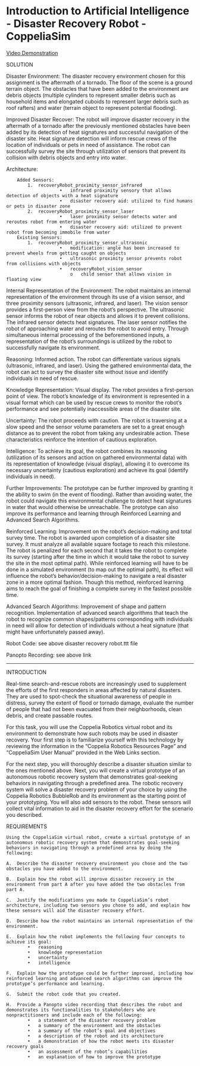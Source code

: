 # Introduction to Artificial Intelligence - Disaster Recovery Robot - CoppeliaSim

[Video Demonstration](https://www.youtube.com/watch?v=BGbjMYSzDnA&ab_channel=StevenHatch)

SOLUTION

Disaster Environment: The disaster recovery environment chosen for this assignment is the aftermath of a tornado. The floor of the scene is a ground terrain object. The obstacles that have been added to the environment are debris objects (multiple cylinders to represent smaller debris such as household items and elongated cuboids to represent larger debris such as roof rafters) and water (terrain object to represent potential flooding).
                
Improved Disaster Recover: The robot will improve disaster recovery in the aftermath of a tornado after the previously mentioned obstacles have been added by its detection of heat signatures and successful navigation of the disaster site. Heat signature detection will inform rescue crews of the location of individuals or pets in need of assistance. The robot can successfully survey the site through utilization of sensors that prevent its collision with debris objects and entry into water.
        

Architecture: 

        Added Sensors:
            1.	recoveryRobot_proximity_sensor_infrared
                        •	infrared proximity sensory that allows detection of objects with a heat signature
                        •	disaster recovery aid: utilized to find humans or pets in disaster zone
            2.	recoveryRobot_proximity_sensor_laser
                        •	laser proximity sensor detects water and reroutes robot from entering water
                        •	disaster recovery aid: utilized to prevent robot from becoming immobile from water
        Existing Sensors:
            1.	recoveryRobot_proximity_sensor_ultrasonic
                        •	modification: angle has been increased to prevent wheels from getting caught on objects
                        •	ultrasonic proximity sensor prevents robot from collisions with objects
                        •	recoveryRobot_vision_sensor
                            o	child sensor that allows vision in floating view
                    

Internal Representation of the Environment: The robot maintains an internal representation of the environment through its use of a vision sensor, and three proximity sensors (ultrasonic, infrared, and laser). The vision sensor provides a first-person view from the robot’s perspective. The ultrasonic sensor informs the robot of near objects and allows it to prevent collisions. The infrared sensor detects heat signatures. The laser sensor notifies the robot of approaching water and reroutes the robot to avoid entry. Through simultaneous internal processing of the beforementioned inputs, a representation of the robot’s surroundings is utilized by the robot to successfully navigate its environment. 
        
        
Reasoning: Informed action. The robot can differentiate various signals (ultrasonic, infrared, and laser). Using the gathered environmental data, the robot can act to survey the disaster site without issue and identify individuals in need of rescue.

Knowledge Representation: Visual display. The robot provides a first-person point of view. The robot’s knowledge of its environment is represented in a visual format which can be used by rescue crews to monitor the robot’s performance and see potentially inaccessible areas of the disaster site.

Uncertainty: The robot proceeds with caution. The robot is traversing at a slow speed and the sensor volume parameters are set to a great enough distance as to prevent the robot from taking any undesirable action. These characteristics reinforce the intention of cautious exploration.

Intelligence: To achieve its goal, the robot combines its reasoning (utilization of its sensors and action on gathered environmental data) with its representation of knowledge (visual display), allowing it to overcome its necessary uncertainty (cautious exploration) and achieve its goal (identify individuals in need).
            

Further Improvements: The prototype can be further improved by granting it the ability to swim (in the event of flooding). Rather than avoiding water, the robot could navigate this environmental challenge to detect heat signatures in water that would otherwise be unreachable. The prototype can also improve its performance and learning through Reinforced Learning and Advanced Search Algorithms.
        
Reinforced Learning: Improvement on the robot’s decision-making and total survey time. The robot is awarded upon completion of a disaster site survey. It must analyze all available square footage to reach this milestone. The robot is penalized for each second that it takes the robot to complete its survey (starting after the time in which it would take the robot to survey the site in the most optimal path). While reinforced learning will have to be done in a simulated environment (to map out the optimal path), its effect will influence the robot’s behavior/decision-making to navigate a real disaster zone in a more optimal fashion. Though this method, reinforced learning aims to reach the goal of finishing a complete survey in the fastest possible time.
        
Advanced Search Algorithms: Improvement of shape and pattern recognition. Implementation of advanced search algorithms that teach the robot to recognize common shapes/patterns corresponding with individuals in need will allow for detection of individuals without a heat signature (that might have unfortunately passed away).

Robot Code: see above disaster recovery robot.ttt file

Panopto Recording: see above link

-------------------------------------------------------------

INTRODUCTION

Real-time search-and-rescue robots are increasingly used to supplement the efforts of the first responders in areas affected by natural disasters. They are used to spot-check the situational awareness of people in distress, survey the extent of flood or tornado damage, evaluate the number of people that had not been evacuated from their neighborhoods, clean debris, and create passable routes.

For this task, you will use the Coppelia Robotics virtual robot and its environment to demonstrate how such robots may be used in disaster recovery. Your first step is to familiarize yourself with this technology by reviewing the information in the “Coppelia Robotics Resources Page” and “CoppeliaSim User Manual” provided in the Web Links section.

For the next step, you will thoroughly describe a disaster situation similar to the ones mentioned above. Next, you will create a virtual prototype of an autonomous robotic recovery system that demonstrates goal-seeking behaviors in navigating through a predefined area. The robotic recovery system will solve a disaster recovery problem of your choice by using the Coppelia Robotics BubbleRob and its environment as the starting point of your prototyping. You will also add sensors to the robot. These sensors will collect vital information to aid in the disaster recovery effort for the scenario you described.

REQUIREMENTS

    Using the CoppeliaSim virtual robot, create a virtual prototype of an autonomous robotic recovery system that demonstrates goal-seeking behaviors in navigating through a predefined area by doing the following: 

    A.  Describe the disaster recovery environment you chose and the two obstacles you have added to the environment. 

    B.  Explain how the robot will improve disaster recovery in the environment from part A after you have added the two obstacles from part A. 

    C.  Justify the modifications you made to CoppeliaSim’s robot architecture, including two sensors you chose to add, and explain how these sensors will aid the disaster recovery effort. 

    D.  Describe how the robot maintains an internal representation of the environment. 

    E.  Explain how the robot implements the following four concepts to achieve its goal: 
            •   reasoning 
            •   knowledge representation 
            •   uncertainty 
            •   intelligence 

    F.  Explain how the prototype could be further improved, including how reinforced learning and advanced search algorithms can improve the prototype’s performance and learning. 

    G.  Submit the robot code that you created. 

    H.  Provide a Panopto video recording that describes the robot and demonstrates its functionalities to stakeholders who are nonpractitioners and include each of the following: 
            •   a statement of the disaster recovery problem 
            •   a summary of the environment and the obstacles 
            •   a summary of the robot’s goal and objectives 
            •   a description of the robot and its architecture 
            •   a demonstration of how the robot meets its disaster recovery goals 
            •   an assessment of the robot’s capabilities 
            •   an explanation of how to improve the prototype 
